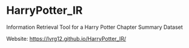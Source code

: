 # HarryPotter_IR
Information Retrieval Tool for a Harry Potter Chapter Summary Dataset


Website: https://lvrg12.github.io/HarryPotter_IR/
